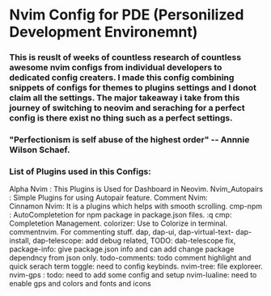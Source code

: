 # Nvim Config for PDE (Personilized Development Environemnt)

### This is reuslt of weeks of countless research of countless awesome nvim configs from individual developers to dedicated config creaters. I made this config combining snippets of configs for themes to plugins settings and I donot claim all the settings. The major takeaway i take from this journey of switching to neovim and seraching for a perfect config is there exist no thing such as a perfect settings. 

### "Perfectionism is self abuse of the highest order" -- Annnie Wilson Schaef.


### List of Plugins used in this Configs:
Alpha Nvim : This Plugins is Used for Dashboard in Neovim. 
Nvim_Autopairs : Simple Plugins for using Autopair feature.
Comment Nvim:  
Cinnamon Nvim: It is a plugins which helps with smooth scrolling.
cmp-npm : AutoCompletetion for npm package in package.json files. :q
cmp: Completetion Management.
colorizer: Use to Colorize in terminal.
commentnvim. For commenting stuff.
dap, dap-ui, dap-virtual-text- dap-install, dap-telescope: add debug related, TODO: dab-telescope fix,
package-info: give package.json info and can add change package dependncy from json only.
todo-comments: todo comment highlight and quick serach
term toggle: need to config keybinds.
nvim-tree: file exploreer.
nvim-gps : todo: need to add some config and setup
nvim-lualine: need to enable gps and colors and fonts and icons
